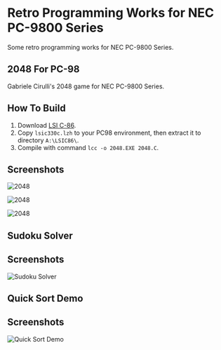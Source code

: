 Retro Programming Works for NEC PC-9800 Series
==============================================

Some retro programming works for NEC PC-9800 Series.

2048 For PC-98
--------------

Gabriele Cirulli's 2048 game for NEC PC-9800 Series.

## How To Build

1. Download [LSI C-86](https://www.lsi-j.co.jp/freesoft/index.html).
2. Copy `lsic330c.lzh` to your PC98 environment, then extract it to directory `A:\LSIC86\`.
3. Compile with command `lcc -o 2048.EXE 2048.C`.

## Screenshots

![2048](https://frank-deng.github.io/retro-works/PC98/screenshots/2048_1.png)

![2048](https://frank-deng.github.io/retro-works/PC98/screenshots/2048_2.png)

![2048](https://frank-deng.github.io/retro-works/PC98/screenshots/2048_3.png)


Sudoku Solver
-------------

## Screenshots

![Sudoku Solver](https://frank-deng.github.io/retro-works/PC98/screenshots/sudoku.png)


Quick Sort Demo
---------------

## Screenshots

![Quick Sort Demo](https://frank-deng.github.io/retro-works/PC98/screenshots/qsort.png)


